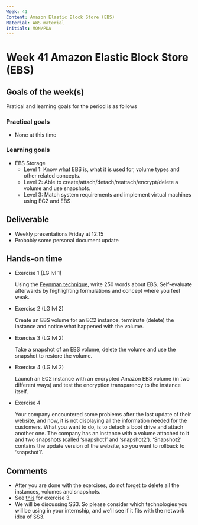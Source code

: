 ```yaml
---
Week: 41
Content: Amazon Elastic Block Store (EBS)
Material: AWS material
Initials: MON/PDA
---
```


# Week 41 Amazon Elastic Block Store (EBS)

## Goals of the week(s)
Pratical and learning goals for the period is as follows

### Practical goals
* None at this time

### Learning goals
* EBS Storage
  * Level 1: Know what EBS is, what it is used for, volume types and other related concepts.
  * Level 2: Able to create/attach/detach/reattach/encrypt/delete a volume and use snapshots.
  * Level 3: Match system requirements and implement virtual machines using EC2 and EBS

## Deliverable
* Weekly presentations Friday at 12:15
* Probably some personal document update

## Hands-on time

* Exercise 1 (LG lvl 1)

  Using the [Feynman technique](https://www.youtube.com/watch?v=tkm0TNFzIeg), write 250 words about EBS. Self-evaluate afterwards by highlighting formulations and concept where you feel weak.

* Exercise 2 (LG lvl 2)

  Create an EBS volume for an EC2 instance, terminate (delete) the instance and notice what happened with the volume.

* Exercise 3 (LG lvl 2)

  Take a snapshot of an EBS volume, delete the volume and use the snapshot to restore the volume.

* Exercise 4 (LG lvl 2)

  Launch an EC2 instance with an encrypted Amazon EBS volume (in two different ways) and test the encryption transparency to the instance itself.

* Exercise 4

  Your company encountered some problems after the last update of their website, and now, it is not displaying all the information needed for the customers. What you want to do, is to detach a boot drive and attach another one. The company has an instance with a volume attached to it and two snapshots (called ‘snapshot1’ and ‘snapshot2’). ‘Snapshot2’ contains the update version of the website, so you want to rollback to ‘snapshot1’.

## Comments
* After you are done with the exercises, do not forget to delete all the instances, volumes and snapshots.
* See [this](https://www.youtube.com/watch?v=HPXnXkBzIHw) for exercise 3.
* We will be discussing SS3. So please consider which technologies you will be using in your internship, and we'll see if it fits with the network idea of SS3.
